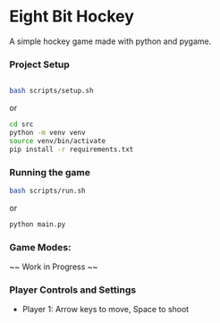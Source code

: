 # Eight Bit Hockey

A simple hockey game made with python and pygame.

### Project Setup

```bash

bash scripts/setup.sh
```

or

```bash
cd src
python -m venv venv
source venv/bin/activate
pip install -r requirements.txt
```

### Running the game

```bash 
bash scripts/run.sh
```

or 

```bash
python main.py
```

### Game Modes:
 ~~ Work in Progress ~~


### Player Controls and Settings

- Player 1: Arrow keys to move, Space to shoot
